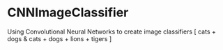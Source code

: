 # CNNImageClassifier
Using Convolutional Neural Networks to create image classifiers [ cats + dogs &amp; cats + dogs + lions + tigers ]
